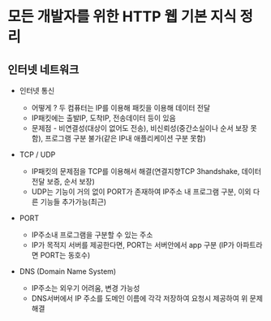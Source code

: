 # 모든 개발자를 위한 HTTP 웹 기본 지식 정리

## 인터넷 네트워크

  * 인터넷 통신
    * 어떻게 ? 두 컴퓨터는 IP를 이용해 패킷을 이용해 데이터 전달
    * IP패킷에는 출발IP, 도착IP, 전송데이터 등이 있음
    * 문제점 - 비연결성(대상이 없어도 전송), 비신뢰성(중간소실이나 순서 보장 못함), 프로그램 구분 불가(같은 IP내 애플리케이션 구분 못함)

  * TCP / UDP
    * IP패킷의 문제점을 TCP를 이용해서 해결(연결지향TCP 3handshake, 데이터 전달 보증, 순서 보장)
    * UDP는 기능이 거의 없이 PORT가 존재하여 IP주소 내 프로그램 구분, 이외 다른 기능들 추가가능(최근)

  * PORT
    * IP주소내 프로그램을 구분할 수 있는 주소
    * IP가 목적지 서버를 제공한다면, PORT는 서버안에서 app 구분 (IP가 아파트라면 PORT는 동호수)

  * DNS (Domain Name System)
    * IP주소는 외우기 어려움, 변경 가능성
    * DNS서버에서 IP 주소를 도메인 이름에 각각 저장하여 요청시 제공하여 위 문제 해결